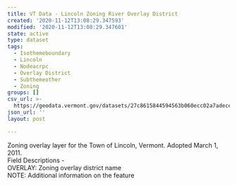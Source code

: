```yaml
---
title: VT Data - Lincoln Zoning River Overlay District
created: '2020-11-12T13:08:29.347593'
modified: '2020-11-12T13:08:29.347601'
state: active
type: dataset
tags:
  - Isothemeboundary
  - Lincoln
  - Nodeacrpc
  - Overlay District
  - Subthemeother
  - Zoning
groups: []
csv_url: >-
  https://geodata.vermont.gov/datasets/27c8615844594563b060ecc02a7adece_0.csv?outSR=%7B%22latestWkid%22%3A3857%2C%22wkid%22%3A102100%7D
json_url: ''
layout: post

---
```

<div>Zoning overlay layer for the Town of Lincoln, Vermont. Adopted March 1, 2011.</div><div>Field Descriptions -<br />OVERLAY: Zoning overlay district name<br />NOTE: Additional information on the feature<br /></div>
